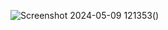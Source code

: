 ![Screenshot 2024-05-09 121353](https://github.com/fxizxn/car-rental-system/assets/146623765/58c52960-5e11-436a-aa86-1024b7d47443)()

